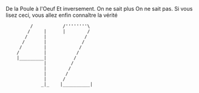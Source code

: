 De la Poule à l'Oeuf
Et inversement. On ne sait plus
On ne sait pas.
Si vous lisez ceci, vous allez enfin connaître la vérité







             /           /''''''''\
            /     |      |        /
           /      |              /
          /       |             /
         /        |            /
        /         |           /
        |_________|          /
                  |         /
                  |        /
                  |       /
                  |      /
                 _|_    |__________|



